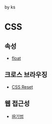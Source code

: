 by ks

# CSS
## 속성
- [float](CSS/float.md)
## 크로스 브라우징
- [CSS Reset](CSS/CSS_reset.md)
## 웹 접근성
- [IR기법](CSS/IR기법.md)
